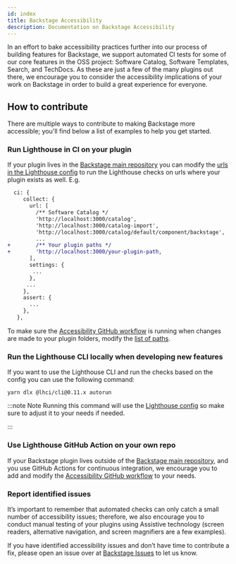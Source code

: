 ```yaml
---
id: index
title: Backstage Accessibility
description: Documentation on Backstage Accessibility
---
```


In an effort to bake accessibility practices further into our process of building features for Backstage, we support automated CI tests for some of our core features in the OSS project: Software Catalog, Software Templates, Search, and TechDocs. As these are just a few of the many plugins out there, we encourage you to consider the accessibility implications of your work on Backstage in order to build a great experience for everyone.

## How to contribute

There are multiple ways to contribute to making Backstage more accessible; you'll find below a list of examples to help you get started.

### Run Lighthouse in CI on your plugin

If your plugin lives in the [Backstage main repository](https://github.com/backstage/backstage/) you can modify the [urls in the Lighthouse config](https://github.com/backstage/backstage/blob/39ba2284d73885b7ca8290cb38e2b1e4d983c8d6/lighthouserc.js#L19-L34) to run the Lighthouse checks on urls where your plugin exists as well. E.g.

```diff
  ci: {
     collect: {
       url: [
         /** Software Catalog */
         'http://localhost:3000/catalog',
         'http://localhost:3000/catalog-import',
         'http://localhost:3000/catalog/default/component/backstage',
         ...
+        /** Your plugin paths */
+        'http://localhost:3000/your-plugin-path,
       ],
       settings: {
        ...
       },
      ...
     },
     assert: {
       ...
     },
   },
```

To make sure the [Accessibility GitHub workflow](https://github.com/backstage/backstage/blob/master/.github/workflows/verify_accessibility.yml) is running when changes are made to your plugin folders, modify the [list of paths](https://github.com/backstage/backstage/blob/10759b6ad2561bd86183ad940256f9a309c7a6b0/.github/workflows/verify_accessibility.yml#L7-L16).

### Run the Lighthouse CLI locally when developing new features

If you want to use the Lighthouse CLI and run the checks based on the config you can use the following command:

```shell
yarn dlx @lhci/cli@0.11.x autorun
```

:::note Note
Running this command will use the [Lighthouse config](https://github.com/backstage/backstage/blob/39ba2284d73885b7ca8290cb38e2b1e4d983c8d6/lighthouserc.js#L19-L34) so make sure to adjust it to your needs if needed.

:::

### Use Lighthouse GitHub Action on your own repo

If your Backstage plugin lives outside of the [Backstage main repository](https://github.com/backstage/backstage/), and you use GitHub Actions for continuous integration, we encourage you to add and modify the [Accessibility GitHub workflow](https://github.com/backstage/backstage/blob/master/.github/workflows/verify_accessibility.yml) to your needs.

### Report identified issues

It’s important to remember that automated checks can only catch a small number of accessibility issues; therefore, we also encourage you to conduct manual testing of your plugins using Assistive technology (screen readers, alternative navigation, and screen magnifiers are a few examples).

If you have identified accessibility issues and don’t have time to contribute a fix, please open an issue over at [Backstage Issues](https://github.com/backstage/backstage/issues) to let us know.
